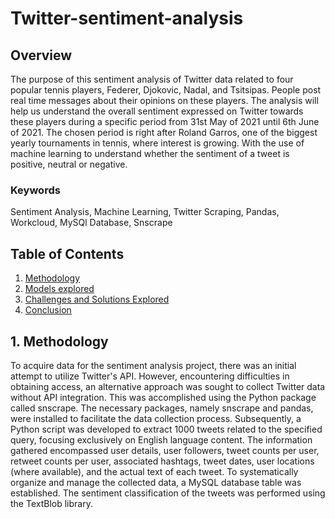 # Twitter-sentiment-analysis

## Overview
The purpose of this sentiment analysis of Twitter data related to four popular tennis players, Federer, Djokovic, Nadal, and Tsitsipas. People post real time messages about their opinions on these players. The analysis will help us understand the overall sentiment expressed on Twitter towards these players during a specific period from 31st May of 2021 until 6th June of 2021. The chosen period is right after Roland Garros, one of the biggest yearly tournaments in tennis, where interest is growing. With the use of machine learning to understand whether the sentiment of a tweet is positive, neutral or negative.

### Keywords
Sentiment Analysis, Machine Learning, Twitter Scraping, Pandas, Workcloud, MySQl Database, Snscrape

## Table of Contents
1. [Methodology](#Methodology)
2. [Models explored](#Models-explored)
3. [Challenges and Solutions Explored](#Challenges-and-Solutions-Explored)
4. [Conclusion](#Conclusion)

## 1. Methodology <a name="Methodology"></a>

To acquire data for the sentiment analysis project, there was an initial attempt to utilize Twitter's API. However, encountering difficulties in obtaining access, an alternative approach was sought to collect Twitter data without API integration. This was accomplished using the Python package called snscrape. The necessary packages, namely snscrape and pandas, were installed to facilitate the data collection process. Subsequently, a Python script was developed to extract 1000 tweets related to the specified query, focusing exclusively on English language content. The information gathered encompassed user details, user followers, tweet counts per user, retweet counts per user, associated hashtags, tweet dates, user locations (where available), and the actual text of each tweet. To systematically organize and manage the collected data, a MySQL database table was established. The sentiment classification of the tweets was performed using the TextBlob library.
